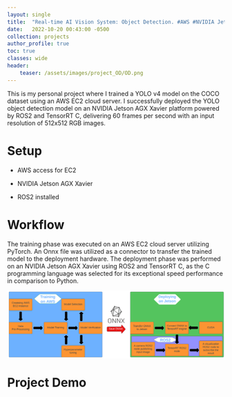 ```yaml
---
layout: single
title:  "Real-time AI Vision System: Object Detection. #AWS #NVIDIA Jetson #ROS2 #TensorRT"
date:   2022-10-20 00:43:00 -0500
collection: projects
author_profile: true
toc: true
classes: wide
header:
    teaser: /assets/images/project_OD/OD.png
---
```


This is my personal project where I trained a YOLO v4 model on the COCO dataset using an AWS EC2 cloud server. I successfully deployed the YOLO object detection model on an NVIDIA Jetson AGX Xavier platform powered by ROS2 and TensorRT C, delivering 60 frames per second with an input resolution of 512x512 RGB images.

# Setup
- AWS access for EC2 

- NVIDIA Jetson AGX Xavier

- ROS2 installed 

# Workflow
The training phase was executed on an AWS EC2 cloud server utilizing PyTorch. An Onnx file was utilized as a connector to transfer the trained model to the deployment hardware. The deployment phase was performed on an NVIDIA Jetson AGX Xavier using ROS2 and TensorRT C, as the C programming language was selected for its exceptional speed performance in comparison to Python.

<style>
.center {
  display: block;
  margin-left: auto;
  margin-right: auto;
  min-width: 100%;
  max-width: 100%;
  width: 50vw;
}
</style>
<img class="center" src="/assets/images/project_OD/Task_1.png" alt="The task."> 

# Project Demo
